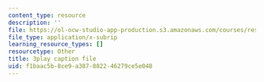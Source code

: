```yaml
---
content_type: resource
description: ''
file: https://ol-ocw-studio-app-production.s3.amazonaws.com/courses/res-18-006-calculus-revisited-single-variable-calculus-fall-2010/f1baac5b8ce9a387882246279ce5e048_HI_7Ml16O6Y.srt
file_type: application/x-subrip
learning_resource_types: []
resourcetype: Other
title: 3play caption file
uid: f1baac5b-8ce9-a387-8822-46279ce5e048
---
```

